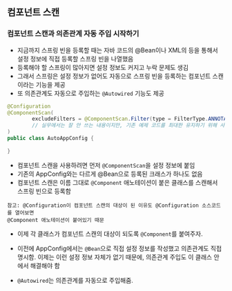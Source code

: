 ## 컴포넌트 스캔

### 컴포넌트 스캔과 의존관계 자동 주입 시작하기
- 지금까지 스프링 빈을 등록할 때는 자바 코드의 @Bean이나 XML의 <bean> 등을 통해서 설정 정보에 직접 등록할
스프링 빈을 나열했음
- 등록해야 할 스프링이 많아지면 설정 정보도 커지고 누락 문제도 생김
- 그래서 스프링은  설정 정보가 없어도 자동으로 스프링 빈을 등록하는 컴포넌트 스캔이라는 기능을 제공
- 또 의존관계도 자동으로 주입하는 ``@Autowired`` 기능도 제공

```java
@Configuration
@ComponentScan(
        excludeFilters = @ComponentScan.Filter(type = FilterType.ANNOTATION, classes = Configuration.class)
        // 실무에서는 잘 안 쓰는 내용이지만, 기존 예제 코드를 최대한 유지하기 위해 사용한 것
)
public class AutoAppConfig {
    
}
```
- 컴포넌트 스캔을 사용하려면 먼저 ``@ComponentScan``을 설정 정보에 붙임
- 기존의 AppConfig와는 다르게 @Bean으로 등록된 크래스가 하나도 없음
- 컴포넌트 스캔은 이름 그대로 ``@Component`` 애노테이션이 붙은 클래스를 스캔해서 스프링 빈으로 등록함
``` 
참고: @Configuration이 컴포넌트 스캔의 대상이 된 이유도 @Configuration 소스코드를 열어보면
@Component 애노테이션이 붙어있기 때문
```
- 이제 각 클래스가 컴포넌트 스캔의 대상이 되도록 ```@Component```를 붙여주자.

- 이전에 AppConfig에서는 ```@Bean```으로 직접 설정 정보를 작성했고 의존관계도 직접 명시함. 이제는 이런 설정
정보 자체가 없기 때문에, 의존관계 주입도 이 클래스 안에서 해결해야 함
- ```@Autowired```는 의존관계를 자동으로 주입해줌.  